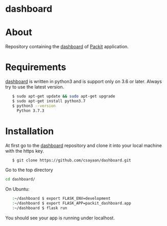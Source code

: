 # dashboard

# About
 Repository containing the [dashboard](https://github.com/packit-service/dashboard) of [Packit](https://github.com/packit-service) application.

 # Requirements
 [dashboard](https://github.com/packit-service/dashboard) is written in python3 and is support only on 3.6 or later. Always try to use the latest version.
 ``` bash
    $ sudo apt-get update && sudo apt-get upgrade
    $ sudo apt-get install python3.7
    $ python3 --version
      Python 3.7.3
 ```
 # Installation
 At first go to the [dashboard](https://github.com/packit-service/dashboard) repository and clone it into your local machine with the https key.
 ``` bash
    $ git clone https://github.com/csayaan/dashboard.git
 ```
 Go to the top directory
 ``` bash
 cd dashboard/
 ``` 
 On Ubuntu:
 ``` bash
    :~/dashboard $ export FLASK_ENV=development
    :~/dashboard $ export FLASK_APP=packit_dashboard.app
    :~/dashboard $ flask run
 ```
 You should see your app is running under localhost. 
